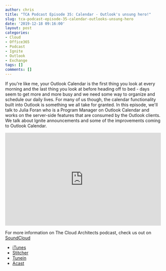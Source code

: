 ```yaml
---
author: chris
title: "TCA Podcast Episode 35: Calendar - Outlook's unsung hero!"
slug: tca-podcast-episode-35-calendar-outlooks-unsung-hero
date: '2019-12-18 09:16:00'
layout: post
categories:
- Cloud
- Office365
- Podcast
- Ignite
- Outlook
- Exchange
tags: []
comments: []
---
```


If you're like me, your Outlook Calendar is the first thing you look at every morning and the last thing you look at before heading off to bed - days seem to get more and more busy and we need some way to organize and schedule our daily lives. For many of us though, the calendar functionality built into Outlook is something we all take for granted. In this episode, we'll talk to Julia Foran who is a Program Manager on Outlook Calendar and works on the server-side features that are consumed by the Outlook clients. We talk about Ignite announcements and some of the improvements coming to Outlook Calendar.

<p><iframe width="100%" height="300" scrolling="no" frameborder="no" allow="autoplay" src="https://w.soundcloud.com/player/?url=https%3A//api.soundcloud.com/tracks/730172422&color=%23ff5500&auto_play=false&hide_related=false&show_comments=true&show_user=true&show_reposts=false&show_teaser=true&visual=true"></iframe></p>

For more information on The Cloud Architects podcast, check us out on [SoundCloud](https://soundcloud.com/thecloudarchitects/)

*   [iTunes](https://itunes.apple.com/us/podcast/the-cloud-architects-podcast/id1264479296?mt=2)
*   [Stitcher](https://www.stitcher.com/podcast/the-cloud-architects/the-cloud-achitects)
*   [Tunein](https://tunein.com/radio/The-Cloud-Architects-Podcast-p1026315/)
*   [Acast](https://www.acast.com/thecloudarchitectspodcast)
